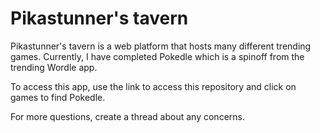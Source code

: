 # Pikastunner's tavern
Pikastunner's tavern is a web platform that hosts many different trending games. Currently, I have completed Pokedle which is a spinoff from the trending Wordle app. 

To access this app, use the link to access this repository and click on games to find Pokedle.

For more questions, create a thread about any concerns.
